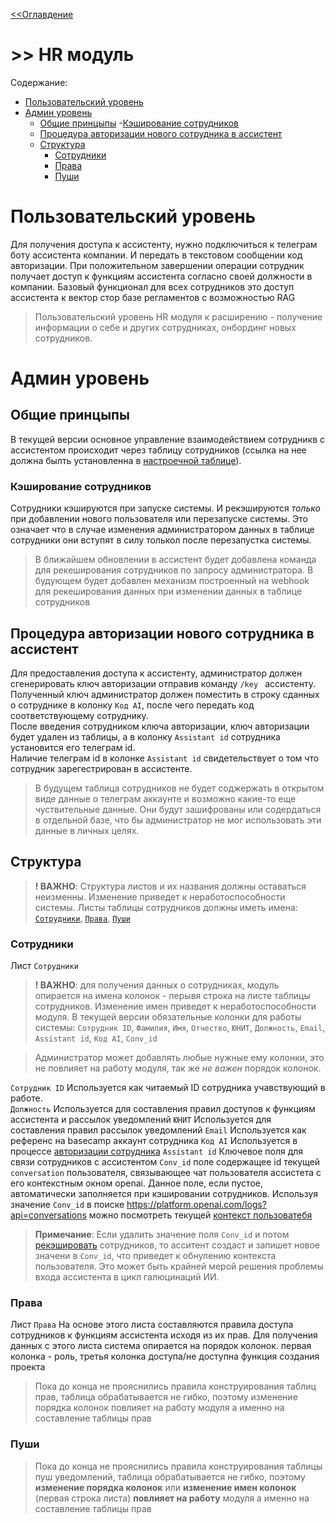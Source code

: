 [<<Оглавдение](0_index.md)
# >> HR модуль

Содержание:
- [Пользовательский уровень](#пользовательский-уровень)
- [Админ уровень](#админ-уровень)
    - [Общие принцыпы](#общие-принцыпы)
        -[Кэширование сотрудников ](#кэширование-сотрудников)
    - [Процедура авторизации нового сотрудника в ассистент](#процедура-авторизации-нового-сотрудника-в-ассистент)
    - [Структура](#структура)
        - [Сотрудники](#структура)
        - [Права](#права)
        - [Пуши](#пуши)


# Пользовательский уровень
Для получения доступа к ассистенту, нужно подключиться к телеграм боту ассистента компании. И передать в текстовом сообщении код авторизации. При положительном завершении операции сотрудник получает доступ к функциям ассистента согласно своей должности в компании. Базовый функционал для всех сотрудников это доступ ассистента к вектор стор базе регламентов с возможностью RAG 
> Пользовательский уровень HR модуля к расширению - получение информации о себе и других сотрудниках, онбординг новых сотрудников.

# Админ уровень
## Общие принцыпы
В текущей версии основное управление взаимодействием сотрудникв с ассистентом происходит через таблицу сотрудников (ссылка на нее должна былть установленна в [настроечной таблице](1_system.md#настроечная-таблица)).
### Кэширование сотрудников  
Сотрудники кэшируются при запуске системы. И рекэшируются *только* при добавлении нового пользователя или перезапуске системы. Это означает что в случае изменения администратором данных в таблице сотрудники они вступят в силу толькол после перезапустка системы.
>В ближайшем обновлении в ассистент будет добавлена команда для рекеширования сотрудников по запросу администратора. В будующем будет добавлен механизм построенный на webhook для рекеширования данных при изменении данных в таблице сотрудников

## Процедура авторизации нового сотрудника в ассистент
Для предоставления доступа к ассистенту, администратор должен сгенерировать ключ авторизации отправив команду `/key ` ассистенту. Полученный ключ администратор должен поместить в строку сданных о сотруднике в колонку `Код AI`, после чего передать код соответствующему сотруднику.  
После введения сотрудником ключа авторизации, ключ авторизации будет удален из таблицы, а в колонку `Assistant id` сотрудника установится его телеграм id.  
Наличие телеграм id в колонке `Assistant id` свидетельствует о том что сотрудник зарегестрирован в ассистенте.
> В будущем таблица сотрудников не будет соджержать в открытом виде данные о телеграм аккаунте и возможно какие-то еще чуствительные данные. Они будут зашифрованы или содердаться в отдельной базе, что бы администратор не мог использовать эти данные в личных целях.

## Структура
>**! ВАЖНО**: Структура листов и их названия должны оставаться неизменны. Изменение приведет к неработоспособности системы.
Листы таблицы сотрудников должны иметь имена: [`Сотрудники`](#сотрудники), [`Права`](#права), [`Пуши`](#пуши)


### Сотрудники
Лист `Сотрудники`  
>**! ВАЖНО**: для получения данных о сотрудниках, модуль опирается на имена колонок - перывя строка на листе таблицы сотрудников. Изменение имен приведет к неработоспособности модуля. В текущей версии обязательные колонки для работы системы: `Сотрудник ID`, `Фамилия`, `Имя`, `Отчество`, `ЮНИТ`, `Должность`, `Email`, `Assistant id`, `Код AI`, `Conv_id`

> Администратор может добавлять любые нужные ему колонки, это не повлияет на работу модуля, так же *не важен* порядок колонок.

`Сотрудник ID` Используется как читаемый ID сотрудника учавствующий в работе.  
`Должность` Используется для составления правил доступов к функциям ассистента и рассылок уведомлений
`ЮНИТ` Используется для составления правил рассылок уведомлений
`Email` Используется как референс на basecamp аккаунт сотрудника
`Код AI` Используется в процессе [авторизации сотрудника](#процедура-авторизации-нового-сотрудника-в-ассистент)
`Assistant id` Ключевое поля для связи сотрудников с ассистентом
`Conv_id` поле содержащее id текущей `conversation` пользователя, связывающее чат пользователя ассистета с его контекстным окном openai. Данное поле, если пустое, автоматически заполняется при кэшировании сотрудников. Используя значение `Conv_id` в поиске https://platform.openai.com/logs?api=conversations можно посмотреть текущей [контекст пользоватебя](4_openai.md#контекст-пользователя)

> **Примечание**: Если удалить значение поля `Conv_id` и потом [рекэшировать](#общие-принцыпы) сотрудников, то асситент создаст и запишет новое значени в `Conv_id`, что приведет к обнулению контекста пользователя. Это может быть крайней мерой решения проблемы входа ассистента в цикл галюцинаций ИИ.

### Права
Лист `Права`
На основе этого листа составляются правила доступа сотрудников к функциям ассистента исходя из их прав.
Для получения данных с этого листа система опирается на порядок колонок. первая колонка - роль, третья колонка доступа/не доступна функция создания проекта
>Пока до конца не прояснились правила конструирования таблиц прав, таблица обрабатывается не гибко, поэтому изменение порядка колонок повлияет на работу модуля а именно на составление таблицы прав
### Пуши
>Пока до конца не прояснились правила конструирования таблицы пуш уведомлений, таблица обрабатывается не гибко, поэтому **изменение порядка колонок** или **изменение имен колонок** (первая строка листа) **повлияет на работу** модуля а именно на составление таблицы прав

